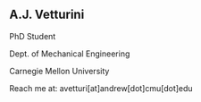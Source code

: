 ## A.J. Vetturini

PhD Student

Dept. of Mechanical Engineering

Carnegie Mellon University

Reach me at: avetturi[at]andrew[dot]cmu[dot]edu

<!---
ajvetturini/ajvetturini is a ✨ special ✨ repository because its `README.md` (this file) appears on your GitHub profile.
You can click the Preview link to take a look at your changes.
--->
